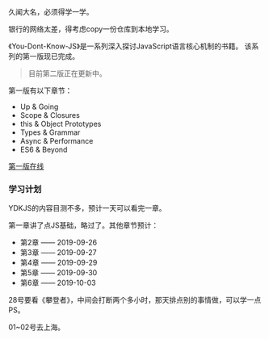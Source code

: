 久闻大名，必须得学一学。

银行的网络太差，得考虑copy一份仓库到本地学习。

《You-Dont-Know-JS》是一系列深入探讨JavaScript语言核心机制的书籍。 该系列的第一版现已完成。

> 目前第二版正在更新中。

第一版有以下章节：

- Up & Going
- Scope & Closures
- this & Object Prototypes
- Types & Grammar
- Async & Performance
- ES6 & Beyond

[第一版在线](https://github.com/getify/You-Dont-Know-JS/tree/1st-ed)



### 学习计划

YDKJS的内容目测不多，预计一天可以看完一章。

第一章讲了点JS基础，略过了。其他章节预计：

- 第2章 —— 2019-09-26
- 第3章 —— 2019-09-27
- 第4章 —— 2019-09-29
- 第5章 —— 2019-09-30
- 第6章 —— 2019-10-03

28号要看《攀登者》，中间会打断两个多小时，那天排点别的事情做，可以学一点PS。

01~02号去上海。
